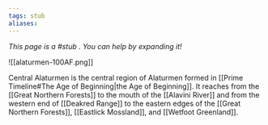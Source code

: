 ```yaml
---
tags: stub
aliases:
---
```


*This page is a #stub . You can help by expanding it!*

![[alaturmen-100AF.png]]

Central Alaturmen is the central region of Alaturmen formed in [[Prime Timeline#The Age of Beginning|the Age of Beginning]]. It reaches from the [[Great Northern Forests]] to the mouth of the [[Alavini River]] and from the western end of [[Deakred Range]] to the eastern edges of the [[Great Northern Forests]], [[Eastlick Mossland]], and [[Wetfoot Greenland]].